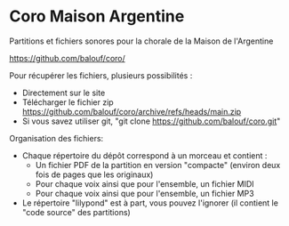 # Coro Maison Argentine
Partitions et fichiers sonores pour la chorale de la Maison de l'Argentine

https://github.com/balouf/coro/

Pour récupérer les fichiers, plusieurs possibilités :
- Directement sur le site
- Télécharger le fichier zip https://github.com/balouf/coro/archive/refs/heads/main.zip
- Si vous savez utiliser git, "git clone https://github.com/balouf/coro.git"


Organisation des fichiers:
- Chaque répertoire du dépôt correspond à un morceau et contient :
  - Un fichier PDF de la partition en version "compacte" (environ deux fois de pages que les originaux)
  - Pour chaque voix ainsi que pour l'ensemble, un fichier MIDI
  - Pour chaque voix ainsi que pour l'ensemble, un fichier MP3
- Le répertoire "lilypond" est à part, vous pouvez l'ignorer (il contient le "code source" des partitions)

